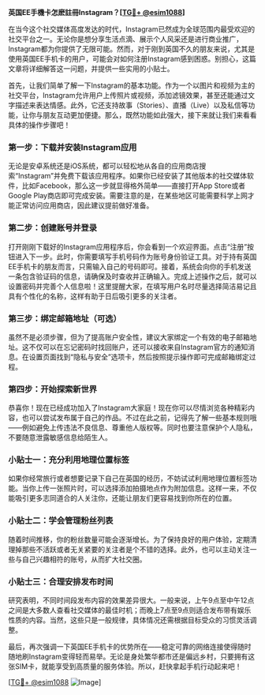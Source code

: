**英国EE手機卡怎麽註冊Instagram？[[TG💪+ @esim1088](https://t.me/s/esim1088)]**

在当今这个社交媒体高度发达的时代，Instagram已然成为全球范围内最受欢迎的社交平台之一。无论你是想分享生活点滴、展示个人风采还是进行商业推广，Instagram都为你提供了无限可能。然而，对于刚到英国不久的朋友来说，尤其是使用英国EE手机卡的用户，可能会对如何注册Instagram感到困惑。别担心，这篇文章将详细解答这一问题，并提供一些实用的小贴士。

首先，让我们简单了解一下Instagram的基本功能。作为一个以图片和视频为主的社交平台，Instagram允许用户上传照片或视频，添加滤镜效果，甚至还能通过文字描述来表达情感。此外，它还支持故事（Stories）、直播（Live）以及私信等功能，让你与朋友互动更加便捷。那么，既然功能如此强大，接下来就让我们来看看具体的操作步骤吧！

### 第一步：下载并安装Instagram应用

无论是安卓系统还是iOS系统，都可以轻松地从各自的应用商店搜索“Instagram”并免费下载该应用程序。如果你已经安装了其他版本的社交媒体软件，比如Facebook，那么这一步就显得格外简单——直接打开App Store或者Google Play商店即可完成安装。需要注意的是，在某些地区可能需要科学上网才能正常访问应用商店，因此建议提前做好准备。

### 第二步：创建账号并登录

打开刚刚下载好的Instagram应用程序后，你会看到一个欢迎界面。点击“注册”按钮进入下一步。此时，你需要填写手机号码作为账号身份验证工具。对于持有英国EE手机卡的朋友而言，只需输入自己的号码即可。接着，系统会向你的手机发送一条包含验证码的信息，请确保及时查收并正确输入。完成上述操作之后，就可以设置密码并完善个人信息啦！这里提醒大家，在填写用户名时尽量选择简洁易记且具有个性化的名称，这样有助于日后吸引更多的关注者。

### 第三步：绑定邮箱地址（可选）

虽然不是必须步骤，但为了提高账户安全性，建议大家绑定一个有效的电子邮箱地址。这不仅可以在忘记密码时找回账户，还可以接收来自Instagram官方的通知消息。在设置页面找到“隐私与安全”选项卡，然后按照提示操作即可完成邮箱绑定过程。

### 第四步：开始探索新世界

恭喜你！现在已经成功加入了Instagram大家庭！现在你可以尽情浏览各种精彩内容，也可以尝试发布属于自己的作品。不过在此之前，记得先了解一些基本规则哦——例如避免上传违法不良信息、尊重他人版权等。同时也要注意保护个人隐私，不要随意泄露敏感信息给陌生人。

### 小贴士一：充分利用地理位置标签

如果你经常旅行或者想要记录下自己在英国的经历，不妨试试利用地理位置标签功能。当你上传一张照片时，可以选择添加拍摄地点作为附加信息。这样一来，不仅能吸引更多志同道合的人关注你，还能让朋友们更容易找到你所在的位置。

### 小贴士二：学会管理粉丝列表

随着时间推移，你的粉丝数量可能会逐渐增长。为了保持良好的用户体验，定期清理掉那些不活跃或者无关紧要的关注者是个不错的选择。此外，也可以主动关注一些与自己兴趣相符的账号，从而扩大社交圈。

### 小贴士三：合理安排发布时间

研究表明，不同时间段发布内容的效果差异很大。一般来说，上午9点至中午12点之间是大多数人查看社交媒体的最佳时机；而晚上7点至9点则适合发布带有娱乐性质的内容。当然，这些只是一般规律，具体情况还需根据目标受众的习惯灵活调整。

最后，再次强调一下英国EE手机卡的优势所在——稳定可靠的网络连接使得随时随地刷Instagram变得轻而易举。无论是身处繁华都市还是偏远乡村，只要拥有这张SIM卡，就能享受到高质量的服务体验。所以，赶快拿起手机行动起来吧！

[[TG💪+ @esim1088](https://t.me/s/esim1088) ![Image](https://i.postimg.cc/4NQfJmqS/Snipaste-2025-05-13-00-14-12.png)]